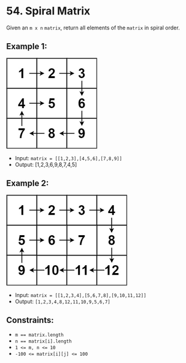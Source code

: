 # 54. Spiral Matrix

Given an `m x n` `matrix`, return all elements of the `matrix` in spiral order.
 

## Example 1:

![ex1](./ex1.png)

- Input: `matrix = [[1,2,3],[4,5,6],[7,8,9]]`
- Output: [1,2,3,6,9,8,7,4,5]

## Example 2:

![ex1](./ex2.png)

- Input: `matrix = [[1,2,3,4],[5,6,7,8],[9,10,11,12]]`
- Output: `[1,2,3,4,8,12,11,10,9,5,6,7]`
 

## Constraints:

- `m == matrix.length`
- `n == matrix[i].length`
- `1 <= m, n <= 10`
- `-100 <= matrix[i][j] <= 100`